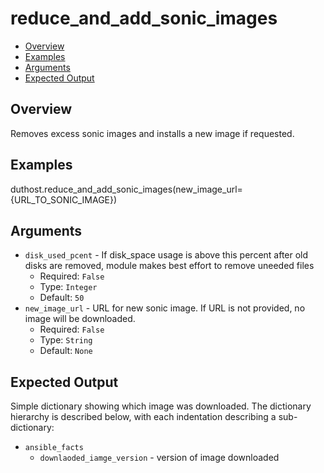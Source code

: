 # reduce_and_add_sonic_images

- [Overview](#overview)
- [Examples](#examples)
- [Arguments](#arguments)
- [Expected Output](#expected-output)

## Overview
Removes excess sonic images and installs a new image if requested.

## Examples
duthost.reduce_and_add_sonic_images(new_image_url={URL_TO_SONIC_IMAGE})

## Arguments
- `disk_used_pcent` - If disk_space usage is above this percent after old disks are removed, module makes best effort to remove uneeded files
    - Required: `False`
    - Type: `Integer`
    - Default: `50`
- `new_image_url` - URL for new sonic image. If URL is not provided, no image will be downloaded.
    - Required: `False`
    - Type: `String`
    - Default: `None`

## Expected Output
Simple dictionary showing which image was downloaded. The dictionary hierarchy is described below, with each indentation describing a sub-dictionary:

- `ansible_facts`
    - `downlaoded_iamge_version` - version of image downloaded
